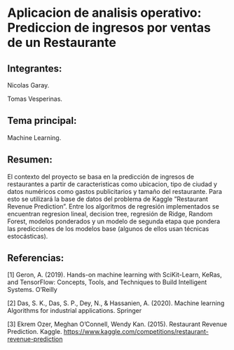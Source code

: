 # Aplicacion de analisis operativo: Prediccion de ingresos por ventas de un Restaurante

## Integrantes:

Nicolas Garay.

Tomas Vesperinas.

## Tema principal:

Machine Learning.

## Resumen:

El contexto del proyecto se basa en la predicción de ingresos de restaurantes a partir de caracteristicas como ubicacion, tipo de ciudad y datos numéricos como gastos publicitarios y tamaño del restaurante. Para esto se utilizará la base de datos del problema de Kaggle ”Restaurant Revenue Prediction”. Entre los algoritmos de regresión implementados se encuentran regresion lineal, decision tree, regresión de Ridge, Random Forest, modelos ponderados y un modelo de segunda etapa que pondera las predicciones de los modelos base (algunos de ellos usan técnicas estocásticas).

## Referencias:

[1] Geron, A. (2019). Hands-on machine learning with SciKit-Learn, KeRas, and TensorFlow: Concepts, Tools, and Techniques to Build Intelligent Systems. O’Reilly

[2] Das, S. K., Das, S. P., Dey, N., & Hassanien, A. (2020). Machine learning Algorithms for industrial applications. Springer

[3] Ekrem Ozer, Meghan O’Connell, Wendy Kan. (2015). Restaurant Revenue Prediction. Kaggle. https://www.kaggle.com/competitions/restaurant-revenue-prediction
